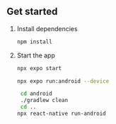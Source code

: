 ## Get started

1. Install dependencies

   ```bash
   npm install
   ```

2. Start the app

   ```bash
   npx expo start
   ```
   
   ```bash
   npx expo run:android --device
   ```

   ```bash
    cd android
    ./gradlew clean
    cd .. 
   npx react-native run-android

   ```